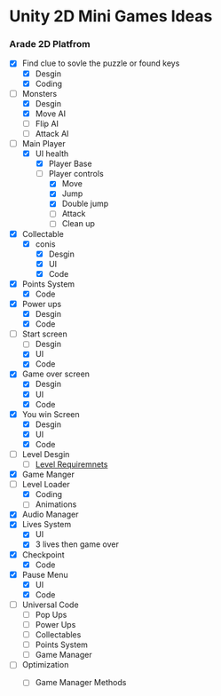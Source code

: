 
# Unity 2D Mini Games Ideas

### Arade 2D Platfrom
- [x] Find clue to sovle the puzzle or found keys
	- [x] Desgin 
	- [x] Coding
- [ ] Monsters
	- [x] Desgin
	- [x] Move AI
	- [ ] Flip AI
	- [ ] Attack AI 	
- [ ] Main Player 
	- [x] UI health
        - [x] Player Base
        - [ ] Player controls
        	- [x] Move
        	- [x] Jump
        	- [x] Double jump
        	- [ ] Attack 	
        	- [ ] Clean up
- [x] Collectable
	- [x] conis
		- [x] Desgin
		- [x] UI
		- [x] Code 
- [x] Points System
	- [x] Code
- [x] Power ups
	- [x] Desgin
	- [x] Code
- [ ] Start screen
   - [ ] Desgin
   - [x] UI
   - [x] Code
- [x] Game over screen
   - [x] Desgin
   - [x] UI
   - [x] Code
- [x] You win Screen
   - [x] Desgin
   - [x] UI
   - [x] Code
- [ ] Level Desgin
	- [ ] 	[Level Requiremnets](https://github.com/DangerousDaniel/Arcade2DCookingPlatformer/blob/Benjamin/levelDesignReq.md)
- [x] Game Manger
- [ ] Level Loader
	- [x] Coding
	- [ ] Animations
- [x] Audio Manager
- [x] Lives System
	- [x] UI
	- [x] 3 lives then game over
- [x] Checkpoint
	- [x] Code
- [x] Pause Menu
	- [x] UI
	- [x] Code
- [ ] Universal Code
	- [ ]  Pop Ups
	- [ ]  Power Ups
	- [ ]  Collectables
	- [ ]  Points System
	- [ ]  Game Manager
- [ ] Optimization
	- [ ] Game Manager Methods	

	
	

	
	
	
